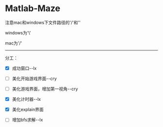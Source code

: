 # Matlab-Maze
注意mac和windows下文件路径的'/'和'\'

windows为'\\'

mac为'/'


***

分工：
- [x] 成功窗口--lx
- [ ] 美化开始游戏界面--cry
- [ ] 美化游戏界面，增加第一视角--cry
- [x] 美化计时器--lx
- [x] 美化explain界面
- [ ] 增加bfs求解--lx

